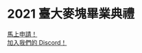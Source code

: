 # 2021 臺大麥塊畢業典禮


[<i class="fas fa-pen-nib"></i> 馬上申請！](https://dashboard.myntu.me/auth)<br>
[<i class="fab fa-discord"></i> 加入我們的 Discord！](https://discord.gg/k4mUUHMHRv)<br>
